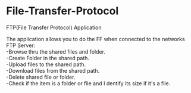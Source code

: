 # File-Transfer-Protocol
FTP(File Transfer Protocol) Application

The application allows you to do the FF when connected to the networks FTP Server:
<br>-Browse thru the shared files and folder.
<br>-Create Folder in the shared path.
<br>-Upload files to the shared path.
<br>-Download files from the shared path.
<br>-Delete shared file or folder.
<br>-Check if the item is a folder or file and I dentify its size if it's a file.

